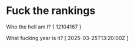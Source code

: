 # Fuck the rankings

Who the hell am I?
{ 12104167 }

What fucking year is it?
[ 2025-03-25T13:20:00Z ]
